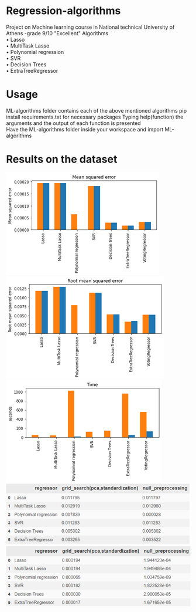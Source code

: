 # Regression-algorithms
 Project on Machine learning course in National technical University of Athens -grade 9/10 "Excellent" 
 Algorithms  
• Lasso   
• MultiTask Lasso  
• Polynomial regression  
• SVR  
• Decision Trees  
• ExtraTreeRegressor  

# Usage 
ML-algorithms folder contains each of the above mentioned algorithms 
pip install requirements.txt for necessary packages
Typing help(function) the arguments and the output of each function is presented  
Have the ML-algorithms folder inside your workspace and import ML-algorithms  

# Results on the dataset
![alt text](MATERIALS/mean%20squared%20error%20diagram.png)
![alt text](MATERIALS/root%20mean%20squared%20diagram.png)
![alt text](MATERIALS/result%20time%20and%20algorithms.png)
![alt text](MATERIALS/mean%20squared%20results.png)
![alt text](MATERIALS/root%20squared%20results.png)
